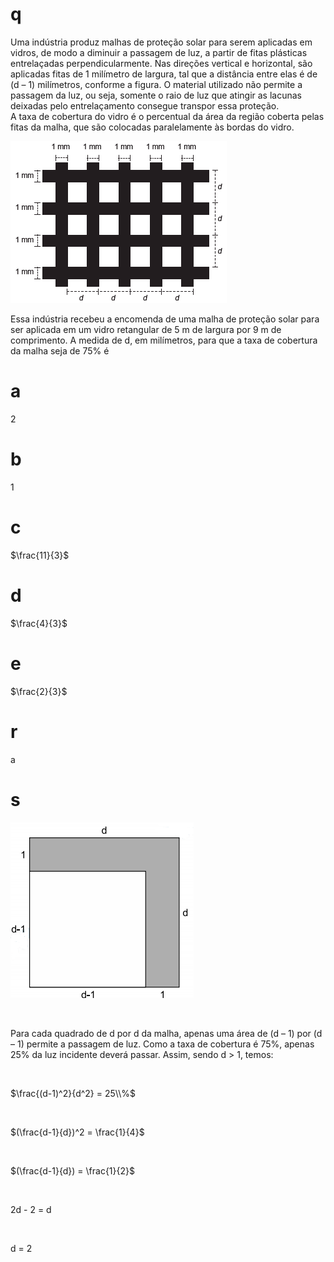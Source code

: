 # q
Uma indústria produz malhas de proteção solar para serem aplicadas em vidros, de modo a diminuir a passagem de luz, a partir de fitas plásticas entrelaçadas perpendicularmente. Nas direções vertical e horizontal, são aplicadas fitas de 1 milímetro de largura, tal que a distância entre elas é de (d – 1) milímetros, conforme a figura. O material utilizado não permite a passagem da luz, ou seja, somente o raio de luz que atingir as lacunas deixadas pelo entrelaçamento consegue transpor essa proteção.\
A taxa de cobertura do vidro é o percentual da área da região coberta pelas fitas da malha, que são colocadas paralelamente às bordas do vidro.

![](eab485a8-e43c-43d5-43aa-4d4f00de8b67.png)

Essa indústria recebeu a encomenda de uma malha de proteção solar para ser aplicada em um vidro retangular de 5 m de largura por 9 m de comprimento. A medida de d, em milímetros, para que a taxa de cobertura da malha seja de 75% é

# a
2

# b
1

# c
$\frac{11}{3}$

# d
$\frac{4}{3}$

# e
$\frac{2}{3}$

# r
a

# s
![](24e156f6-6d95-7743-7766-a3141479ccf6.png)

 

Para cada quadrado de d por d da malha, apenas uma área de (d – 1) por (d – 1) permite a passagem de luz. Como a taxa de cobertura é 75%, apenas 25% da luz incidente deverá passar. Assim, sendo d > 1, temos:

 

$\frac{(d-1)^2}{d^2} = 25\\%$

 

$(\frac{d-1}{d})^2 = \frac{1}{4}$

 

$(\frac{d-1}{d}) = \frac{1}{2}$

 

2d - 2 = d

 

d = 2
